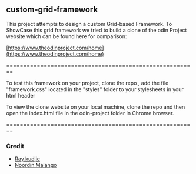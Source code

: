 ## custom-grid-framework
This project attempts to design a custom Grid-based Framework.
To ShowCase this grid framework we tried to build a clone of the odin Project website which can be found here for comparison: 

[https://www.theodinproject.com/home](https://www.theodinproject.com/home)


========================================================

To test this framework on your project, clone the repo , add the file "framework.css" located in the "styles" folder to your stylesheets in your html header

To view the clone website on your local machine, clone the repo and then open the index.html  file in the odin-project folder in Chrome browser.

========================================================


### Credit
* [Ray kudjie](https://github.com/kudjieRaymond)
* [Noordin Malango](https://github.com/i4seeu)